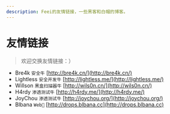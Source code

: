```yaml
---
description: Feei的友情链接，一些黑客和白帽的博客。
---
```


# 友情链接
> 欢迎交换友情链接：）

- Bre4k `安全牛` [http://bre4k.cn/](http://bre4k.cn/)
- Lightless `安全开发牛` [http://lightless.me/](http://lightless.me/)
- Willson `黑盒扫描器牛` [http://wils0n.cn/](http://wils0n.cn/)
- H4rdy `渗透测试牛` [http://h4rdy.me/](http://h4rdy.me/)
- JoyChou `渗透测试牛` [http://joychou.org/](http://joychou.org/)
- Blbana `Web🐶` [http://drops.blbana.cc](http://drops.blbana.cc)
